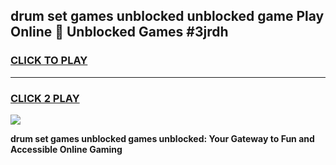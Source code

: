 
## drum set games unblocked unblocked game Play Online 👋 Unblocked Games #3jrdh
<h3>
<a href="https://premium.freeplayer.one?title=drum_set_games_unblocked&ref=21F">CLICK TO PLAY</a></h3>
<hr>

<h3>
<a href="https://premium.freeplayer.one?title=drum_set_games_unblocked&ref=21F">CLICK 2 PLAY</a>
  
</h3>

<a href="https://premium.freeplayer.one?title=drum_set_games_unblocked&ref=21F/"><img src="https://clearcache.store/games.png"></a>


**drum set games unblocked games unblocked: Your Gateway to Fun and Accessible Online Gaming**
